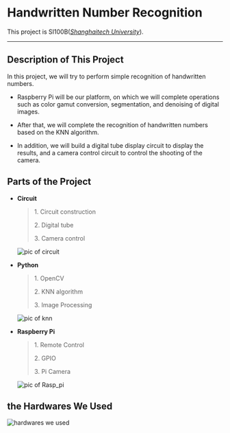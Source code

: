 # Handwritten Number Recognition  

This project is SI100B(<u>_Shanghaitech University_</u>).

* * *

## Description of This Project

In this project, we will try to perform simple recognition of handwritten numbers.  

* Raspberry Pi will be our platform, on which we will complete operations such as color gamut conversion, segmentation, and denoising of digital images.  

* After that, we will complete the recognition of handwritten numbers based on the KNN algorithm.  

* In addition, we will build a digital tube display circuit to display the results, and a camera control circuit to control the shooting of the camera.

## Parts of the Project

* __Circuit__
    >
    > 1\. Circuit construction  
    >
    > 2\. Digital tube
    >
    > 3\. Camera control

    ![pic of circuit](https://gitee.com/zivmax/pics/raw/github/pic-of-circuit.jpg)

* __Python__
    >
    > 1\. OpenCV  
    >
    > 2\. KNN algorithm  
    >
    > 3\. Image Processing

    ![pic of knn](https://gitee.com/zivmax/pics/raw/github/pic-of-knn.jpg)
* __Raspberry Pi__
    >
    > 1\. Remote Control  
    >
    > 2\. GPIO  
    >
    > 3\. Pi Camera

    ![pic of Rasp_pi](https://gitee.com/zivmax/pics/raw/github/pic-of-Rasp_pi.jpg)

## the Hardwares We Used

![hardwares we used](https://gitee.com/zivmax/pics/raw/github/hardware-we-used.jpg)
